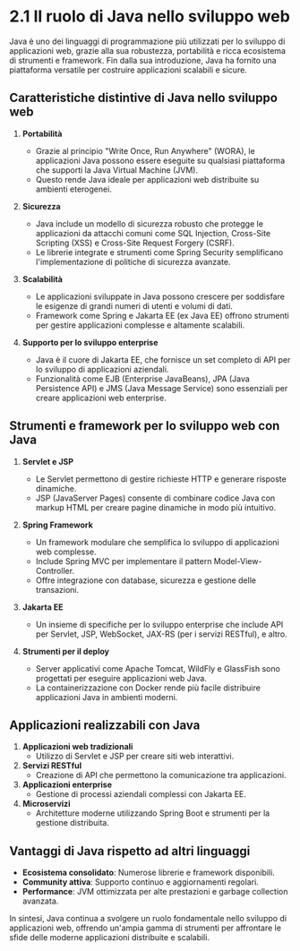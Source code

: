 # 2.1 Il ruolo di Java nello sviluppo web

Java è uno dei linguaggi di programmazione più utilizzati per lo sviluppo di applicazioni web, grazie alla sua robustezza, portabilità e ricca ecosistema di strumenti e framework. Fin dalla sua introduzione, Java ha fornito una piattaforma versatile per costruire applicazioni scalabili e sicure.

## Caratteristiche distintive di Java nello sviluppo web
1. **Portabilità**
   - Grazie al principio "Write Once, Run Anywhere" (WORA), le applicazioni Java possono essere eseguite su qualsiasi piattaforma che supporti la Java Virtual Machine (JVM).
   - Questo rende Java ideale per applicazioni web distribuite su ambienti eterogenei.

2. **Sicurezza**
   - Java include un modello di sicurezza robusto che protegge le applicazioni da attacchi comuni come SQL Injection, Cross-Site Scripting (XSS) e Cross-Site Request Forgery (CSRF).
   - Le librerie integrate e strumenti come Spring Security semplificano l'implementazione di politiche di sicurezza avanzate.

3. **Scalabilità**
   - Le applicazioni sviluppate in Java possono crescere per soddisfare le esigenze di grandi numeri di utenti e volumi di dati.
   - Framework come Spring e Jakarta EE (ex Java EE) offrono strumenti per gestire applicazioni complesse e altamente scalabili.

4. **Supporto per lo sviluppo enterprise**
   - Java è il cuore di Jakarta EE, che fornisce un set completo di API per lo sviluppo di applicazioni aziendali.
   - Funzionalità come EJB (Enterprise JavaBeans), JPA (Java Persistence API) e JMS (Java Message Service) sono essenziali per creare applicazioni web enterprise.

## Strumenti e framework per lo sviluppo web con Java
1. **Servlet e JSP**
   - Le Servlet permettono di gestire richieste HTTP e generare risposte dinamiche.
   - JSP (JavaServer Pages) consente di combinare codice Java con markup HTML per creare pagine dinamiche in modo più intuitivo.

2. **Spring Framework**
   - Un framework modulare che semplifica lo sviluppo di applicazioni web complesse.
   - Include Spring MVC per implementare il pattern Model-View-Controller.
   - Offre integrazione con database, sicurezza e gestione delle transazioni.

3. **Jakarta EE**
   - Un insieme di specifiche per lo sviluppo enterprise che include API per Servlet, JSP, WebSocket, JAX-RS (per i servizi RESTful), e altro.

4. **Strumenti per il deploy**
   - Server applicativi come Apache Tomcat, WildFly e GlassFish sono progettati per eseguire applicazioni web Java.
   - La containerizzazione con Docker rende più facile distribuire applicazioni Java in ambienti moderni.

## Applicazioni realizzabili con Java
1. **Applicazioni web tradizionali**
   - Utilizzo di Servlet e JSP per creare siti web interattivi.
2. **Servizi RESTful**
   - Creazione di API che permettono la comunicazione tra applicazioni.
3. **Applicazioni enterprise**
   - Gestione di processi aziendali complessi con Jakarta EE.
4. **Microservizi**
   - Architetture moderne utilizzando Spring Boot e strumenti per la gestione distribuita.

## Vantaggi di Java rispetto ad altri linguaggi
- **Ecosistema consolidato**: Numerose librerie e framework disponibili.
- **Community attiva**: Supporto continuo e aggiornamenti regolari.
- **Performance**: JVM ottimizzata per alte prestazioni e garbage collection avanzata.

In sintesi, Java continua a svolgere un ruolo fondamentale nello sviluppo di applicazioni web, offrendo un'ampia gamma di strumenti per affrontare le sfide delle moderne applicazioni distribuite e scalabili.

